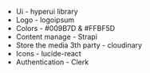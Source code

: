 
* Ui - hyperui library
* Logo - logoipsum
* Colors - #009B7D & #FFBF5D
* Content manage - Strapi
* Store the media 3th party - cloudinary
* Icons - lucide-react
* Authentication - Clerk